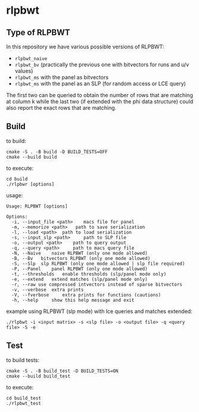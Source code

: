 # rlpbwt

## Type of RLPBWT

In this repository we have various  possible versions of RLPBWT:

- `rlpbwt_naive`
- `rlpbwt_bv` (practically the previous one with bitvectors for runs and u/v
  values)
- `rlpbwt_ms` with the panel as bitvectors
- `rlpbwt_ms` with the panel as an SLP (for random access or LCE query)

The first two can be queried to obtain the number of rows that are matching at
column k while the last two (if extended with the phi data structure) could also
report the exact rows that are matching.

## Build

to build:

```
cmake -S . -B build -D BUILD_TESTS=OFF
cmake --build build
```
to execute:
```
cd build
./rlpbwr [options]
```
usage:

```
Usage: RLPBWT [options]

Options:
  -i, --input_file <path>	 macs file for panel
  -m, --memorize <path>	  path to save serialization 
  -l, --load <path>	 path to load serialization
  -s, --input_slp <path>	 path to SLP file
  -o, --output <path>	 path to query output
  -q, --query <path>	 path to macs query file
  -N, --Naive	 naive RLPBWT (only one mode allowed)
  -B, --Bv	 bitvectors RLPBWT (only one mode allowed)
  -S, --Slp	 slp RLPBWT (only one mode allowed | slp file required)
  -P, --Panel	 panel RLPBWT (only one mode allowed)
  -t, --thresholds	 enable thresholds (slp/panel mode only)
  -e, --extend	 extend matches (slp/panel mode only)
  -r, --raw	use compressed intvectors instead of sparse bitvectors
  -v, --verbose	 extra prints
  -V, --fverbose	 extra prints for functions (cautions)
  -h, --help	 show this help message and exit

```

example using RLPBWT (slp mode) with lce queries and matches extended:

```./rlpbwt -i <input matrix> -s <slp file> -o <output file> -q <query file> -S -e```

## Test

to build tests:

```
cmake -S . -B build_test -D BUILD_TESTS=ON
cmake --build build_test
```

to execute:
```
cd build_test
./rlpbwt_test
```
